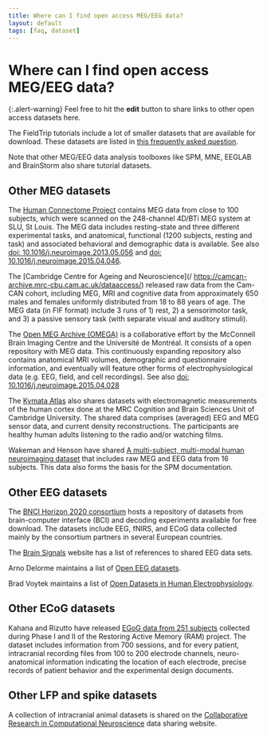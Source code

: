 ```yaml
---
title: Where can I find open access MEG/EEG data?
layout: default
tags: [faq, dataset]
---
```


# Where can I find open access MEG/EEG data?

{:.alert-warning}
Feel free to hit the **edit** button to share links to other open access datasets here.

The FieldTrip tutorials include a lot of smaller datasets that are available for download. These datasets are listed in [this frequently asked question](/faq/what_types_of_datasets_and_their_respective_analyses_are_used_on_fieldtrip).

Note that other MEG/EEG data analysis toolboxes like SPM, MNE, EEGLAB and BrainStorm also share tutorial datasets. 

## Other MEG datasets

The [Human Connectome Project](http://www.humanconnectome.org) contains MEG data from close to 100 subjects, which were scanned on the 248-channel 4D/BTi MEG system at SLU, St Louis. The MEG data includes resting-state and three different experimental tasks, and anatomical, functional (1200 subjects, resting and task) and associated behavioral and demographic data is available. See also [doi: 10.1016/j.neuroimage.2013.05.056](http://dx.doi.org/10.1016/j.neuroimage.2013.05.056) and [doi: 10.1016/j.neuroimage.2015.04.046](http://dx.doi.org/10.1016/j.neuroimage.2015.04.046).

The [Cambridge Centre for Ageing and Neuroscience](/ https://camcan-archive.mrc-cbu.cam.ac.uk/dataaccess/) released raw data from the Cam-CAN cohort, including MEG, MRI and cognitive data from approximately 650 males and females uniformly distributed from 18 to 88 years of age. The MEG data (in FIF format) include 3 runs of 1) rest, 2) a sensorimotor task, and 3) a passive sensory task (with separate visual and auditory stimuli). 

The [Open MEG Archive (OMEGA)](https://omega.bic.mni.mcgill.ca) is a collaborative effort by the McConnell Brain Imaging Centre and the Université de Montréal. It consists of a open repository with MEG data. This continuously expanding repository also contains anatomical MRI volumes, demographic and questionnaire information, and eventually will feature other forms of electrophysiological data (e.g. EEG, field, and cell recordings). See also [doi: 10.1016/j.neuroimage.2015.04.028](http://dx.doi.org/10.1016/j.neuroimage.2015.04.028)

The [Kymata Atlas](https://kymata-atlas.org) also shares datasets with electromagnetic measurements of the human cortex done at the MRC Cognition and Brain Sciences Unit of Cambridge University. The shared data comprises (averaged) EEG and MEG sensor data, and current density reconstructions. The participants are healthy human adults listening to the radio and/or watching films.

Wakeman and Henson have shared [A multi-subject, multi-modal human neuroimaging dataset](http://www.nature.com/articles/sdata20151) that includes raw MEG and EEG data from 16 subjects. This data also forms the basis for the SPM documentation.

## Other EEG datasets

The [BNCI Horizon 2020 consortium](http://bnci-horizon-2020.eu/database/data-sets) hosts a repository of datasets from brain-computer interface (BCI) and decoding experiments available for free download. The datasets include EEG, fNIRS, and ECoG data collected mainly by the consortium partners in several European countries.

The [Brain Signals](http://www.brainsignals.de) website has a list of references to shared EEG data sets.

Arno Delorme maintains a list of [Open EEG datasets](https://sccn.ucsd.edu/~arno/fam2data/publicly_available_EEG_data.html).

Brad Voytek maintains a list of [Open Datasets in Human Electrophysiology](https://github.com/voytekresearch/OpenData).

## Other ECoG datasets

Kahana and Rizutto have released [EGoG data from 251 subjects](http://memory.psych.upenn.edu/RAM_Public_Data) collected during Phase I and II of the Restoring Active Memory (RAM) project. The dataset includes information from 700 sessions, and for every patient, intracranial recording files from 100 to 200 electrode channels, neuro-anatomical information indicating the location of each electrode, precise records of patient behavior and the experimental design documents.

## Other LFP and spike datasets

A collection of intracranial animal datasets is shared on the [Collaborative Research in Computational Neuroscience](http://crcns.org/) data sharing website.

